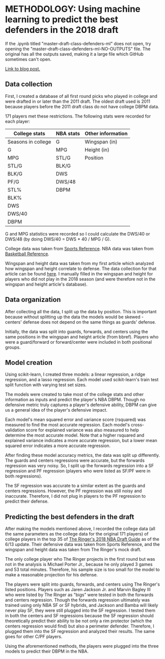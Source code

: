 # METHODOLOGY: Using machine learning to predict the best defenders in the 2018 draft

If the .ipynb titled "master-draft-class-defenders-ml" does not open, try opening the "master-draft-class-defenders-ml-NO-OUTPUTS" file. The original has all the outputs saved, making it a large file which GitHub sometimes can't open.

[Link to blog post.](https://dribbleanalytics.blogspot.com/2018/06/using-machine-learning-to-predict-best.html
)

## Data collection

First, I created a database of all first round picks who played in college and were drafted in or later than the 2011 draft. The oldest draft used is 2011 because players before the 2011 draft class do not have college DBPM data.

171 players met these restrictions. The following stats were recorded for each player:

| College stats | NBA stats | Other information |
| ------------- | ------------- | ------------- |
| Seasons in college | G | Wingspan (in) |
| G | MPG | Height (in) |
| MPG  | STL/G | Position |
| STL/G  | BLK/G |
| BLK/G  | DWS |
| PF/G  | DWS/48 |
| STL% | DBPM |
| BLK% | |
| DWS | |
| DWS/40 | |
| DBPM | |

G and MPG statistics were recorded so I could calculate the DWS/40 or DWS/48 (by doing DWS/40 = DWS * 40 / MPG / G).

College data was taken from [Sports Reference](http://sports-reference.com/cbb). NBA data was taken from [Basketball Reference](http://basketball-reference.com).

Wingspan and height data was taken from my first article which analyzed how wingspan and height correlate to defense. The data collection for that article can be found [here](https://github.com/dribbleanalytics/wingspan-height-defense). I manually filled in the wingspan and height for players who did not play in the 2018 season (and were therefore not in the wingspan and height article's database).

## Data organization

After collecting all the data, I split up the data by position. This is important because without splitting up the data the models would be skewed - centers' defense does not depend on the same things as guards' defense.

Initially, the data was split into guards, forwards, and centers using the same positions in the wingspan and height article (from bbref). Players who were a guard/forward or forward/center were included in both positional groups.

## Model creation

Using scikit-learn, I created three models: a linear regression, a ridge regression, and a lasso regression. Each model used scikit-learn's train test split function with varying test set sizes.

The models were created to take most of the college stats and other information as inputs and predict the player's NBA DBPM. Though no defensive metric truly captures a player's defensive ability, DBPM can give us a general idea of the player's defensive impact.

Each model's mean squared error and variance score (rsquared) was measured to find the most accurate regression. Each model's cross-validation score for explained variance was also measured to help determine the most accurate model. Note that a higher rsquared and explained variance indicates a more accurate regression, but a lower mean squared error indicates a more accurate regression.

After finding these model accuracy metrics, the data was split up differently. The guards and centers regressions were accurate, but the forwards regression was very noisy. So, I split up the forwards regression into a SF regression and PF regression (players who were listed as SF/PF were in both regressions).

The SF regression was accurate to a similar extent as the guards and centers regressions. However, the PF regression was still noisy and inaccurate. Therefore, I did not plug in players to the PF regression to predict their defense.

## Predicting the best defenders in the draft

After making the models mentioned above, I recorded the college data (all the same parameters as the college data for the original 171 players) of college players in the top 35 of [The Ringer's 2018 NBA Draft Guide](http://nbadraft.theringer.com) as of the 6/13 update. Their defensive data was taken from Sports Reference, and the wingspan and height data was taken from The Ringer's mock draft.

The only college player who The Ringer projects in the first round but was not in the analysis is Michael Porter Jr., because he only played 3 games and 53 total minutes. Therefore, his sample size is too small for the model to make a reasonable projection for his defense.

The players were split into guards, forwards, and centers using The Ringer's listed positions. Players such as Jaren Jackson Jr. and Marvin Bagley III who were listed by The Ringer as "bigs" were tested in both the forwards and centers regression. Though the forwards regression ultimately was trained using only NBA SF or SF hybrids, and Jackson and Bamba will likely never play SF, they were still plugged into the SF regression. I tested them in both the centers and SF regressions because the SF regression should theoretically predict their ability to be not only a rim protector (which the centers regression would find) but also a perimeter defender. Therefore, I plugged them into the SF regression and analyzed their results. The same goes for other C/PF players.

Using the aforementioned methods, the players were plugged into the three models to predict their DBPM in the NBA.
